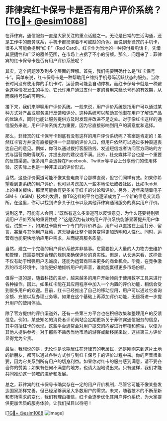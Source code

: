 # 菲律宾红卡保号卡是否有用户评价系统？[[TG💪+ @esim1088](https://t.me/s/esim1088)]

在菲律宾，通信服务一直是大家关注的重点话题之一。无论是日常的生活沟通，还是工作中的商务联系，手机卡都扮演着不可或缺的角色。而说到菲律宾的手机卡，很多人可能会提到“红卡”（Red Card）。红卡作为当地的一种预付费电话卡，凭借其便捷性和广泛的覆盖范围，在市场上占据了不小的份额。那么，问题来了：菲律宾的红卡保号卡是否有用户评价系统呢？

其实，这个问题涉及到多个层面的理解。首先，我们需要明确什么是“红卡保号卡”。简单来说，红卡保号卡是一种帮助用户维持手机号码活跃状态的服务。当你长时间没有使用你的手机卡时，运营商可能会自动停机，而红卡保号卡就是一种避免这种情况发生的手段。它允许用户通过支付一定的费用来延长号码的有效期，从而保持号码的可用性。

接下来，我们来聊聊用户评价系统。一般来说，用户评价系统是指用户可以通过某种方式对产品或服务进行反馈和评分。这种系统可以帮助其他潜在用户了解该产品的优缺点，同时也能让服务提供方及时发现并改进不足之处。对于像红卡这样的通信服务来说，用户评价系统尤为重要，因为它直接影响到用户的满意度和选择。

那么，菲律宾的红卡保号卡到底有没有这样的用户评价系统呢？答案是肯定的！虽然红卡官方并没有直接提供一个显眼的评价入口，但用户依然可以通过多种渠道表达自己的意见。例如，你可以通过拨打客服热线、发送短信或者访问官方网站的方式与运营商取得联系，并提出你的建议或不满。此外，社交媒体平台也是一个重要的反馈渠道。很多用户会选择在Facebook、Twitter等平台上分享他们的使用体验，这实际上也是一种非正式的评价形式。

当然，这些评价渠道可能不像某些电商平台那样直观，但它们同样有效。如果你希望看到更系统的用户评价，也可以考虑加入一些本地论坛或者社区，比如Reddit上的相关板块，那里可能会有更多关于红卡的讨论和评价。另外，近年来随着电子SIM卡（eSIM）技术的发展，像TG这样的平台也逐渐成为了一个新的信息交流场所。在这里，你可以找到许多关于红卡以及其他菲律宾通讯服务的真实用户评价。

说到这里，可能有人会问：“既然有这么多渠道可以反馈意见，为什么还要特别强调用户评价系统的重要性呢？”这是因为有效的用户评价系统能够显著提升用户体验。试想一下，如果红卡能有一个专门的评价界面，用户可以直接在上面打分、留言，甚至与其他用户互动，这无疑会让整个服务变得更加透明和人性化。同时，运营商也能更快地响应用户需求，从而提高服务质量。

当然，建立一个完善的用户评价系统并非易事。它需要投入大量的人力物力去维护和管理，还需要制定合理的规则来确保评价的真实性。但是，从长远来看，这样做不仅有助于增强用户忠诚度，还能为运营商带来更多的商业机会。毕竟，在竞争激烈的市场环境中，谁能更好地倾听用户的声音，谁就能赢得更多市场份额。

值得一提的是，随着科技的进步，越来越多的用户开始倾向于使用数字工具来进行各种操作。因此，如果红卡能在其应用程序中加入一个内置的评价功能，相信会受到很多用户的欢迎。目前，红卡已经推出了自己的移动应用，用户可以通过它查询余额、充值以及办理业务等。如果在这个基础上再添加评价功能，无疑将进一步提升用户的使用体验。

除了官方提供的评价渠道外，还有一些第三方平台也在积极收集和整理用户的反馈信息。例如，某些知名的消费者评论网站会定期更新关于菲律宾通信服务的信息，其中包括红卡的表现。这些平台通常会对用户提交的内容进行审核和整理，以便为其他人提供参考。对于那些不熟悉当地市场的游客或新移民来说，这些第三方评价显得尤为宝贵。

最后，我想说的是，无论你是长期居住在菲律宾的老居民，还是刚刚来到这片土地的新朋友，都可以通过各种方式参与到红卡保号卡的评价过程中来。你的声音很重要，因为它关系到所有用户的切身利益。如果你对红卡的服务感到满意，请不要吝啬你的赞美；如果有任何不满意的地方，也请大胆地说出来。只有这样，我们才能共同推动这一领域的进步和发展。

总之，菲律宾的红卡保号卡确实存在一定的用户评价机制，尽管它可能不像某些发达国家那样完善，但已经足够满足大多数用户的需求。未来，随着技术的不断革新和市场需求的变化，我们有理由相信，红卡会逐步优化其用户评价系统，为大家提供更加优质的服务体验。让我们拭目以待吧！

[[TG💪+ @esim1088](https://t.me/s/esim1088) ![Image](https://i.postimg.cc/4NQfJmqS/Snipaste-2025-05-13-00-14-12.png)]
